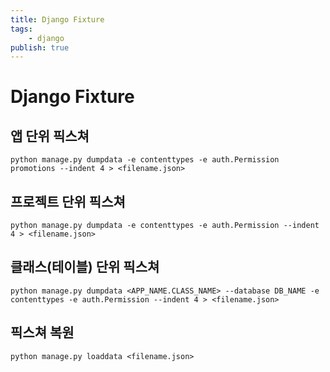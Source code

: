 ```yaml
---
title: Django Fixture 
tags:
    - django
publish: true
---
```


# Django Fixture

## 앱 단위 픽스쳐

```shell
python manage.py dumpdata -e contenttypes -e auth.Permission promotions --indent 4 > <filename.json>
```

## 프로젝트 단위 픽스쳐

```shell
python manage.py dumpdata -e contenttypes -e auth.Permission --indent 4 > <filename.json>
```

## 클래스(테이블) 단위 픽스쳐

```shell
python manage.py dumpdata <APP_NAME.CLASS_NAME> --database DB_NAME -e contenttypes -e auth.Permission --indent 4 > <filename.json>
```

## 픽스쳐 복원

```shell
python manage.py loaddata <filename.json>
```

